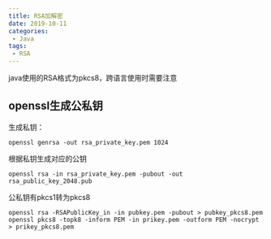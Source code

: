```yaml
---
title: RSA加解密
date: 2019-10-11
categories: 
 - Java
tags: 
 - RSA
---
```


java使用的RSA格式为pkcs8，跨语言使用时需要注意

## openssl生成公私钥

生成私钥：

```
openssl genrsa -out rsa_private_key.pem 1024
```

根据私钥生成对应的公钥

```
openssl rsa -in rsa_private_key.pem -pubout -out rsa_public_key_2048.pub
```

公私钥有pkcs1转为pkcs8

```
openssl rsa -RSAPublicKey_in -in pubkey.pem -pubout > pubkey_pkcs8.pem
openssl pkcs8 -topk8 -inform PEM -in prikey.pem -outform PEM -nocrypt > prikey_pkcs8.pem
```

